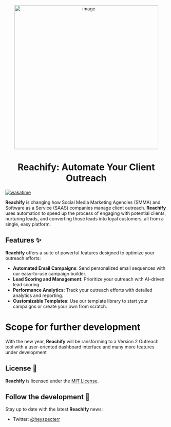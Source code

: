<div align="center">
    <img width="448" alt="image" src="https://github.com/user-attachments/assets/937f254c-17bd-4d09-843f-433c58213f42" />
</div>




<h1 align="center">Reachify: Automate Your Client Outreach</h1>

[![wakatime](https://wakatime.com/badge/user/04c60a11-7fcd-4d1d-accf-a4bb74ceedec/project/018e9cf7-12f0-451b-b48e-3a1f96f2f527.svg)](https://wakatime.com/badge/user/04c60a11-7fcd-4d1d-accf-a4bb74ceedec/project/018e9cf7-12f0-451b-b48e-3a1f96f2f527)

**Reachify** is changing how Social Media Marketing Agencies (SMMA) and Software as a Service (SAAS) companies manage client outreach. **Reachify** uses automation to speed up the process of engaging with potential clients, nurturing leads, and converting those leads into loyal customers, all from a single, easy platform.

## Features ✨

**Reachify** offers a suite of powerful features designed to optimize your outreach efforts:

- **Automated Email Campaigns**: Send personalized email sequences with our easy-to-use campaign builder.
- **Lead Scoring and Management**: Prioritize your outreach with AI-driven lead scoring.
- **Performance Analytics**: Track your outreach efforts with detailed analytics and reporting.
- **Customizable Templates**: Use our template library to start your campaigns or create your own from scratch.

# Scope for further development

With the new year, **Reachify** will be ransforming to a Version 2 Outreach tool with a user-oriented dashboard interface and many more features under development

## License 📄

**Reachify** is licensed under the [MIT License](/LICENSE).

## Follow the development 📱

Stay up to date with the latest **Reachify** news:

- Twitter: [@heyspecterr](http://twitter.com/heyspecterr)
